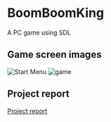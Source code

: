 # BoomBoomKing
A PC game using SDL

## Game screen images
![Start Menu]('./project_image/main.png')
![game]('./project_image/playing.png')

## Project report
[Project report]('./project.pdf')
